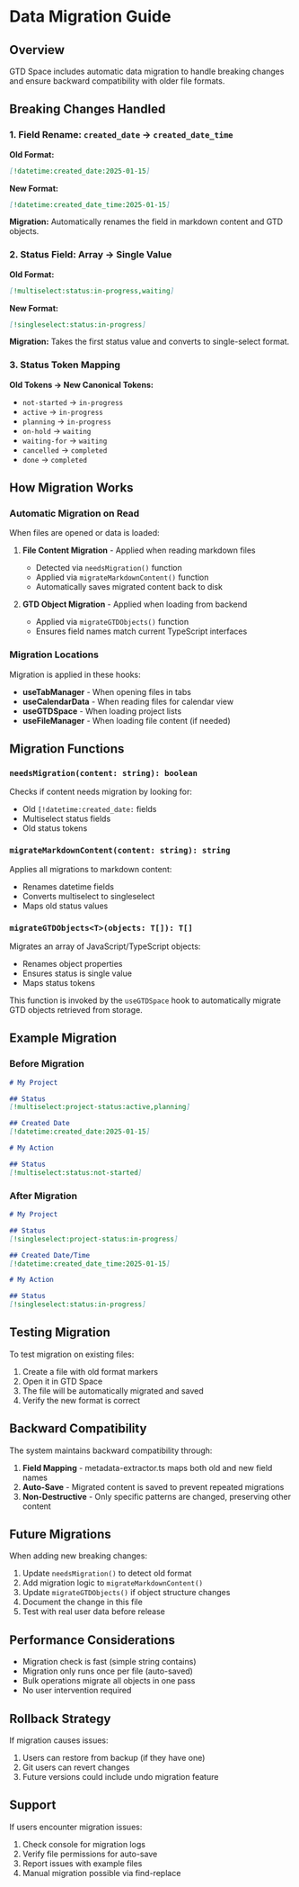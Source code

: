 # Data Migration Guide

## Overview

GTD Space includes automatic data migration to handle breaking changes and ensure backward compatibility with older file formats.

## Breaking Changes Handled

### 1. Field Rename: `created_date` → `created_date_time`

**Old Format:**
```markdown
[!datetime:created_date:2025-01-15]
```

**New Format:**
```markdown
[!datetime:created_date_time:2025-01-15]
```

**Migration:** Automatically renames the field in markdown content and GTD objects.

### 2. Status Field: Array → Single Value

**Old Format:**
```markdown
[!multiselect:status:in-progress,waiting]
```

**New Format:**
```markdown
[!singleselect:status:in-progress]
```

**Migration:** Takes the first status value and converts to single-select format.

### 3. Status Token Mapping

**Old Tokens → New Canonical Tokens:**
- `not-started` → `in-progress`
- `active` → `in-progress`
- `planning` → `in-progress`
- `on-hold` → `waiting`
- `waiting-for` → `waiting`
- `cancelled` → `completed`
- `done` → `completed`

## How Migration Works

### Automatic Migration on Read

When files are opened or data is loaded:

1. **File Content Migration** - Applied when reading markdown files
   - Detected via `needsMigration()` function
   - Applied via `migrateMarkdownContent()` function
   - Automatically saves migrated content back to disk

2. **GTD Object Migration** - Applied when loading from backend
   - Applied via `migrateGTDObjects()` function
   - Ensures field names match current TypeScript interfaces

### Migration Locations

Migration is applied in these hooks:

- **useTabManager** - When opening files in tabs
- **useCalendarData** - When reading files for calendar view
- **useGTDSpace** - When loading project lists
- **useFileManager** - When loading file content (if needed)

## Migration Functions

### `needsMigration(content: string): boolean`

Checks if content needs migration by looking for:
- Old `[!datetime:created_date:` fields
- Multiselect status fields
- Old status tokens

### `migrateMarkdownContent(content: string): string`

Applies all migrations to markdown content:
- Renames datetime fields
- Converts multiselect to singleselect
- Maps old status values

### `migrateGTDObjects<T>(objects: T[]): T[]`

Migrates an array of JavaScript/TypeScript objects:
- Renames object properties
- Ensures status is single value
- Maps status tokens

This function is invoked by the `useGTDSpace` hook to automatically migrate GTD objects retrieved from storage.

## Example Migration

### Before Migration
```markdown
# My Project

## Status
[!multiselect:project-status:active,planning]

## Created Date
[!datetime:created_date:2025-01-15]

# My Action

## Status
[!multiselect:status:not-started]
```

### After Migration
```markdown
# My Project

## Status
[!singleselect:project-status:in-progress]

## Created Date/Time
[!datetime:created_date_time:2025-01-15]

# My Action

## Status
[!singleselect:status:in-progress]
```

## Testing Migration

To test migration on existing files:

1. Create a file with old format markers
2. Open it in GTD Space
3. The file will be automatically migrated and saved
4. Verify the new format is correct

## Backward Compatibility

The system maintains backward compatibility through:

1. **Field Mapping** - metadata-extractor.ts maps both old and new field names
2. **Auto-Save** - Migrated content is saved to prevent repeated migrations
3. **Non-Destructive** - Only specific patterns are changed, preserving other content

## Future Migrations

When adding new breaking changes:

1. Update `needsMigration()` to detect old format
2. Add migration logic to `migrateMarkdownContent()`
3. Update `migrateGTDObjects()` if object structure changes
4. Document the change in this file
5. Test with real user data before release

## Performance Considerations

- Migration check is fast (simple string contains)
- Migration only runs once per file (auto-saved)
- Bulk operations migrate all objects in one pass
- No user intervention required

## Rollback Strategy

If migration causes issues:

1. Users can restore from backup (if they have one)
2. Git users can revert changes
3. Future versions could include undo migration feature

## Support

If users encounter migration issues:

1. Check console for migration logs
2. Verify file permissions for auto-save
3. Report issues with example files
4. Manual migration possible via find-replace
